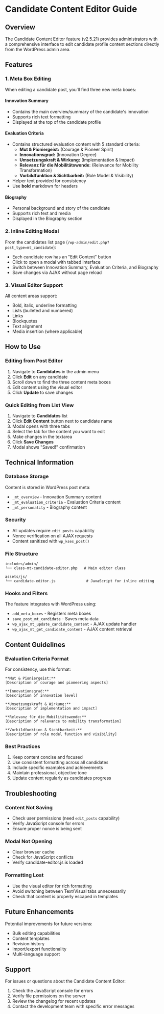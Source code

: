 # Candidate Content Editor Guide

## Overview
The Candidate Content Editor feature (v2.5.21) provides administrators with a comprehensive interface to edit candidate profile content sections directly from the WordPress admin area.

## Features

### 1. Meta Box Editing
When editing a candidate post, you'll find three new meta boxes:

#### Innovation Summary
- Contains the main overview/summary of the candidate's innovation
- Supports rich text formatting
- Displayed at the top of the candidate profile

#### Evaluation Criteria
- Contains structured evaluation content with 5 standard criteria:
  - **Mut & Pioniergeist:** (Courage & Pioneer Spirit)
  - **Innovationsgrad:** (Innovation Degree)
  - **Umsetzungskraft & Wirkung:** (Implementation & Impact)
  - **Relevanz für die Mobilitätswende:** (Relevance for Mobility Transformation)
  - **Vorbildfunktion & Sichtbarkeit:** (Role Model & Visibility)
- Helper text provided for consistency
- Use **bold** markdown for headers

#### Biography
- Personal background and story of the candidate
- Supports rich text and media
- Displayed in the Biography section

### 2. Inline Editing Modal
From the candidates list page (`/wp-admin/edit.php?post_type=mt_candidate`):
- Each candidate row has an "Edit Content" button
- Click to open a modal with tabbed interface
- Switch between Innovation Summary, Evaluation Criteria, and Biography
- Save changes via AJAX without page reload

### 3. Visual Editor Support
All content areas support:
- Bold, italic, underline formatting
- Lists (bulleted and numbered)
- Links
- Blockquotes
- Text alignment
- Media insertion (where applicable)

## How to Use

### Editing from Post Editor
1. Navigate to **Candidates** in the admin menu
2. Click **Edit** on any candidate
3. Scroll down to find the three content meta boxes
4. Edit content using the visual editor
5. Click **Update** to save changes

### Quick Editing from List View
1. Navigate to **Candidates** list
2. Click **Edit Content** button next to candidate name
3. Modal opens with three tabs
4. Select the tab for the content you want to edit
5. Make changes in the textarea
6. Click **Save Changes**
7. Modal shows "Saved!" confirmation

## Technical Information

### Database Storage
Content is stored in WordPress post meta:
- `_mt_overview` - Innovation Summary content
- `_mt_evaluation_criteria` - Evaluation Criteria content
- `_mt_personality` - Biography content

### Security
- All updates require `edit_posts` capability
- Nonce verification on all AJAX requests
- Content sanitized with `wp_kses_post()`

### File Structure
```
includes/admin/
└── class-mt-candidate-editor.php   # Main editor class

assets/js/
└── candidate-editor.js              # JavaScript for inline editing
```

### Hooks and Filters
The feature integrates with WordPress using:
- `add_meta_boxes` - Registers meta boxes
- `save_post_mt_candidate` - Saves meta data
- `wp_ajax_mt_update_candidate_content` - AJAX update handler
- `wp_ajax_mt_get_candidate_content` - AJAX content retrieval

## Content Guidelines

### Evaluation Criteria Format
For consistency, use this format:

```
**Mut & Pioniergeist:**
[Description of courage and pioneering aspects]

**Innovationsgrad:**
[Description of innovation level]

**Umsetzungskraft & Wirkung:**
[Description of implementation and impact]

**Relevanz für die Mobilitätswende:**
[Description of relevance to mobility transformation]

**Vorbildfunktion & Sichtbarkeit:**
[Description of role model function and visibility]
```

### Best Practices
1. Keep content concise and focused
2. Use consistent formatting across all candidates
3. Include specific examples and achievements
4. Maintain professional, objective tone
5. Update content regularly as candidates progress

## Troubleshooting

### Content Not Saving
- Check user permissions (need `edit_posts` capability)
- Verify JavaScript console for errors
- Ensure proper nonce is being sent

### Modal Not Opening
- Clear browser cache
- Check for JavaScript conflicts
- Verify candidate-editor.js is loaded

### Formatting Lost
- Use the visual editor for rich formatting
- Avoid switching between Text/Visual tabs unnecessarily
- Check that content is properly escaped in templates

## Future Enhancements
Potential improvements for future versions:
- Bulk editing capabilities
- Content templates
- Revision history
- Import/export functionality
- Multi-language support

## Support
For issues or questions about the Candidate Content Editor:
1. Check the JavaScript console for errors
2. Verify file permissions on the server
3. Review the changelog for recent updates
4. Contact the development team with specific error messages